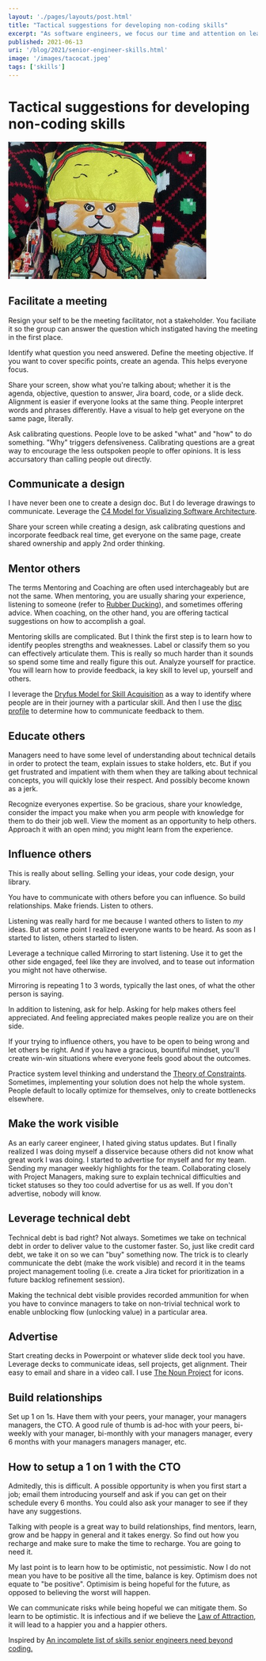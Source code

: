 ```yaml
---
layout: './pages/layouts/post.html'
title: "Tactical suggestions for developing non-coding skills"
excerpt: "As software engineers, we focus our time and attention on learning how to write flexible software; one aspect to building great systems. We often neglect non-coding, communication aspects of building great systems."
published: 2021-06-13
uri: '/blog/2021/senior-engineer-skills.html'
image: '/images/tacocat.jpeg'
tags: ['skills']
---
```

# Tactical suggestions for developing non-coding skills

<img class="full-width" src="../../images/tacocat.jpeg" alt="Tacocat" />

## Facilitate a meeting

Resign your self to be the meeting facilitator, not a stakeholder. You faciliate it so the group can answer the question which instigated having the meeting in the first place.

Identify what question you need answered. Define the meeting objective. If you want to cover specific points, create an agenda. This helps everyone focus.

Share your screen, show what you're talking about; whether it is the agenda, objective, question to answer, Jira board, code, or a slide deck. Alignment is easier if everyone looks at the same thing. People interpret words and phrases differently. Have a visual to help get everyone on the same page, literally.

Ask calibrating questions. People love to be asked "what" and "how" to do something. "Why" triggers defensiveness. Calibrating questions are a great way to encourage the less outspoken people to offer opinions. It is less accursatory than calling people out directly.

## Communicate a design

I have never been one to create a design doc. But I do leverage drawings to communicate. Leverage the [C4 Model for Visualizing Software Architecture](https://c4model.com).

Share your screen while creating a design, ask calibrating questions and incorporate feedback real time, get everyone on the same page, create shared ownership and apply 2nd order thinking.

## Mentor others

The terms Mentoring and Coaching are often used interchageably but are not the same. When mentoring, you are usually sharing your experience, listening to someone (refer to [Rubber Ducking](https://en.wikipedia.org/wiki/Rubber_duck_debugging)), and sometimes offering advice. When coaching, on the other hand, you are offering tactical suggestions on how to accomplish a goal.

Mentoring skills are complicated. But I think the first step is to learn how to identify peoples strengths and weaknesses. Label or classify them so you can effectively articulate them. This is really so much harder than it sounds so spend some time and really figure this out. Analyze yourself for practice. You will learn how to provide feedback, ia key skill to level up, yourself and others.

I leverage the [Dryfus Model for Skill Acquisition](https://en.wikipedia.org/wiki/Dreyfus_model_of_skill_acquisition) as a way to identify where people are in their journey with a particular skill. And then I use the [disc profile](https://www.discprofile.com) to determine how to communicate feedback to them.

## Educate others

Managers need to have some level of understanding about technical details in order to protect the team, explain issues to stake holders, etc. But if you get frustrated and impatient with them when they are talking about technical concepts, you will quickly lose their respect. And possibly become known as a jerk.

Recognize everyones expertise. So be gracious, share your knowledge, consider the impact you make when you arm people with knowledge for them to do their job well. View the moment as an opportunity to help others. Approach it with an open mind; you might learn from the experience.

## Influence others

This is really about selling. Selling your ideas, your code design, your library.

You have to communicate with others before you can influence. So build relationships. Make friends. Listen to others.

Listening was really hard for me because I wanted others to listen to *my* ideas. But at some point I realized everyone wants to be heard. As soon as I started to listen, others started to listen.

Leverage a technique called Mirroring to start listening. Use it to get the other side engaged, feel like they are involved, and to tease out information you might not have otherwise.

Mirroring is repeating 1 to 3 words, typically the last ones, of what the other person is saying.

In addition to listening, ask for help. Asking for help makes others feel appreciated. And feeling appreciated makes people realize you are on their side.

If your trying to influence others, you have to be open to being wrong and let others be right. And if you have a gracious, bountiful mindset, you'll create win-win situations where everyone feels good about the outcomes.

Practice system level thinking and understand the [Theory of Constraints](https://en.wikipedia.org/wiki/Theory_of_constraints). Sometimes, implementing your solution does not help the whole system. People default to locally optimize for themselves, only to create bottlenecks elsewhere.

## Make the work visible

As an early career engineer, I hated giving status updates. But I finally realized I was doing myself a disservice because others did not know what great work I was doing. I started to advertise for myself and for my team. Sending my manager weekly highlights for the team. Collaborating closely with Project Managers, making sure to explain technical difficulties and ticket statuses so they too could advertise for us as well. If you don't advertise, nobody will know.

## Leverage technical debt

Technical debt is bad right? Not always. Sometimes we take on technical debt in order to deliver value to the customer faster. So, just like credit card debt, we take it on so we can "buy" something now. The trick is to clearly communicate the debt (make the work visible) and record it in the teams project management tooling (i.e. create a Jira ticket for prioritization in a future backlog refinement session).

Making the technical debt visible provides recorded ammunition for when you have to convince managers to take on non-trivial technical work to enable unblocking flow (unlocking value) in a particular area.

## Advertise

Start creating decks in Powerpoint or whatever slide deck tool you have. Leverage decks to communicate ideas, sell projects, get alignment. Their easy to email and share in a video call. I use [The Noun Project](https://thenounproject.com) for icons.

## Build relationships

Set up 1 on 1s. Have them with your peers, your manager, your managers managers, the CTO. A good rule of thumb is ad-hoc with your peers, bi-weekly with your manager, bi-monthly with your managers manager, every 6 months with your managers managers manager, etc.

## How to setup a 1 on 1 with the CTO

Admitedly, this is difficult. A possible opportunity is when you first start a job; email them introducing yourself and ask if you can get on their schedule every 6 months. You could also ask your manager to see if they have any suggestions.

Talking with people is a great way to build relationships, find mentors, learn, grow and be happy in general and it takes energy. So find out how you recharge and make sure to make the time to recharge. You are going to need it.

My last point is to learn how to be optimistic, not pessimistic. Now I do not mean you have to be positive all the time, balance is key. Optimism does not equate to "be positive". Optimisim is being hopeful for the future, as opposed to believing the worst will happen.

We can communicate risks while being hopeful we can mitigate them. So learn to be optimistic. It is infectious and if we believe the [Law of Attraction](https://en.wikipedia.org/wiki/Law_of_attraction_(New_Thought)), it will lead to a happier you and a happier others.

Inspired by [An incomplete list of skills senior engineers need beyond coding.](https://skamille.medium.com/an-incomplete-list-of-skills-senior-engineers-need-beyond-coding-8ed4a521b29f)
